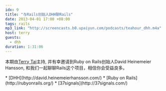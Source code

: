 ```yaml
---
idx: 9
title: "与Rails创始人DHH聊Rails"
date: 2013-04-01 17:00 +08:00
tags: rails
mp3_link: "http://screencasts.b0.upaiyun.com/podcasts/teahour_dhh.m4a"
host: terry
guests:
  - dhh
duration: 1:31:06
---
```


本期由[Terry Tai](http://terrytai.com)主持, 并有幸邀请到Ruby on Rails创始人David Heinemeier
Hansson, 和我们一起聊聊Rails这个项目，相信你会受益良多。


<section class="notes" markdown="1">
  * [DHH](http://david.heinemeierhansson.com/)
  * [Ruby on Rails](http://rubyonrails.org/)
  * [37signals](http://37signals.com/)
</section>
